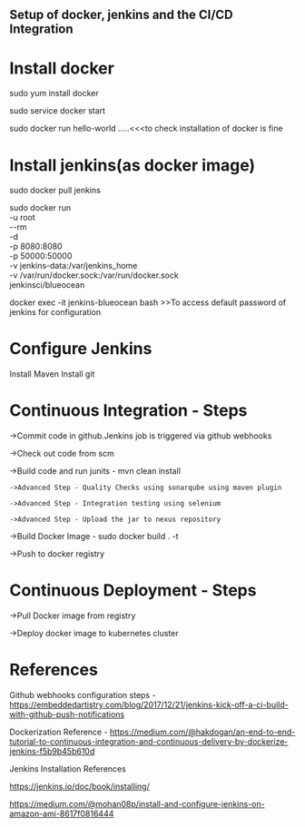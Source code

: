 ## Setup of docker, jenkins and the CI/CD Integration

# Install docker 

sudo yum install docker

sudo service docker start

sudo docker run hello-world .....<<<to check installation of docker is fine

# Install jenkins(as docker image)

sudo docker pull jenkins

sudo docker run \
  -u root \
  --rm \
  -d \
  -p 8080:8080 \
  -p 50000:50000 \
  -v jenkins-data:/var/jenkins_home \
  -v /var/run/docker.sock:/var/run/docker.sock \
  jenkinsci/blueocean
  
docker exec -it jenkins-blueocean bash  >>To access default password of jenkins for configuration

# Configure Jenkins

Install Maven
Install git






# Continuous Integration - Steps

->Commit code in github.Jenkins job is triggered via github webhooks

->Check out code from scm

->Build code and run junits - mvn clean install

    ->Advanced Step - Quality Checks using sonarqube using maven plugin

    ->Advanced Step - Integration testing using selenium

    ->Advanced Step - Upload the jar to nexus repository

->Build Docker Image - sudo docker build . -t <imageName>

->Push to docker registry


# Continuous Deployment - Steps

->Pull Docker image from registry

->Deploy docker image to kubernetes cluster







# References

Github webhooks configuration steps - https://embeddedartistry.com/blog/2017/12/21/jenkins-kick-off-a-ci-build-with-github-push-notifications

Dockerization Reference - https://medium.com/@hakdogan/an-end-to-end-tutorial-to-continuous-integration-and-continuous-delivery-by-dockerize-jenkins-f5b9b45b610d

Jenkins Installation References

https://jenkins.io/doc/book/installing/

https://medium.com/@mohan08p/install-and-configure-jenkins-on-amazon-ami-8617f0816444


